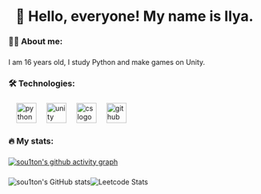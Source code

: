 ###

<h1 align="center">👋 Hello, everyone! My name is Ilya.</h1>

###

<h3 align="left">👩‍💻  About me: </h3>

###

<p align="left">I am 16 years old, I study Python and make games on Unity.</p>

###

<h3 align="left">🛠 Technologies: </h3>

###

<div align="left">
  <img width="12" />
  <img src="https://skillicons.dev/icons?i=py" height="40" alt="python logo"  />
  <img width="12" />
  <img src="https://skillicons.dev/icons?i=unity" height="40" alt="unity logo"  />
  <img width="12" />
  <img src="https://skillicons.dev/icons?i=cs" height="40" alt="cs logo"  />
  <img width="12" />
  <img src="https://skillicons.dev/icons?i=github" height="40" alt="github logo"  />
  

</div>

###

<h3 align="left">🔥   My stats: </h3>

###

[![sou1ton's github activity graph](https://github-readme-activity-graph.vercel.app/graph?username=sou1ton-exe&theme=high-contrast)](https://github.com/ashutosh00710/github-readme-activity-graph)

###


![sou1ton's GitHub stats](https://github-readme-stats.vercel.app/api?username=sou1ton-exe&show_icons=true&theme=radical)![Leetcode Stats](https://leetcard.jacoblin.cool/sou1ton?theme=dark)
